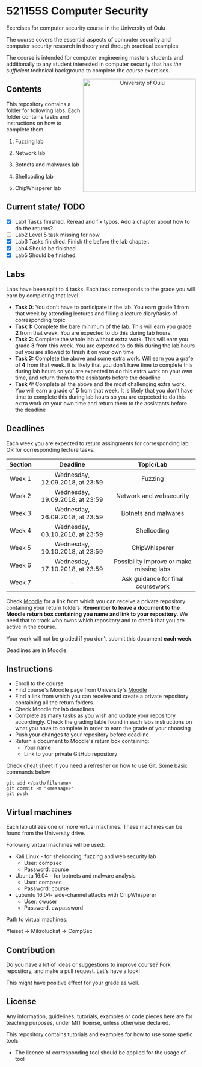 # 521155S Computer Security

Exercises for computer security course in the University of Oulu

The course covers the essential aspects of computer security and computer security research in theory and through practical examples.

The course is intended for computer engineering masters students and additionally to any student interested in computer security that has *the sufficient* technical background to complete the course exercises.

<p align="center">
<img src="lib/images/oulun yliopisto_logo_eng_black_rgb.png" alt="University of Oulu" height="300px" align="right"/>
</p>

## Contents

This repository contains a folder for following labs. Each folder contains tasks and instructions on how to complete them. 

1. Fuzzing lab

2. Network lab

3. Botnets and malwares lab

4. Shellcoding lab

5. ChipWhisperer lab




## Current state/ TODO

- [x] Lab1 Tasks finished. Reread and fix typos. Add a chapter about how to do the returns?   
- [ ] Lab2 Level 5 task missing for now
- [x] Lab3 Tasks finished. Finish the before the lab chapter.   
- [x] Lab4 Should be finished
- [x] Lab5 Should be finished.

## Labs

Labs have been split to 4 tasks. Each task corresponds to the grade you will earn by completing that level

* __Task 0:__ You don't have to participate in the lab. You earn grade 1 from that week by attending lectures and filling a lecture diary/tasks of corresponding topic
* __Task 1:__ Complete the bare minimum of the lab. This will earn you grade **2** from that week. You are expected to do this during lab hours.
* __Task 2:__ Complete the whole lab without extra work. This will earn you grade **3** from this week. You are expexted to do this during the lab hours but you are allowed to finish it on your own time
* __Task 3:__ Complete the above and some extra work. Will earn you a grafe of **4** from that week. It is likely that you don't have time to complete this during lab hours so you are expected to do this extra work on your own time, and return them to the assistants before the deadline
* __Task 4:__ Complete all the above and the most challenging extra work. Yuo will earn a grade of **5** from that week. It is likely that you don't have time to complete this during lab hours so you are expected to do this extra work on your own time and return them to the assistants before the deadline

## Deadlines

Each week you are expected to return assingments for corresponding lab OR for corresponding lecture tasks.

Section|Deadline|Topic/Lab
:-:|:-:|:-:
Week 1 | Wednesday, 12.09.2018, at 23:59| Fuzzing
Week 2 | Wednesday, 19.09.2018, at 23:59 | Network and websecurity
Week 3 | Wednesday, 26.09.2018, at 23:59 | Botnets and malwares
Week 4 | Wednesday, 03.10.2018, at 23:59 | Shellcoding
Week 5 | Wednesday, 10.10.2018, at 23:59 | ChipWhisperer
Week 6 | Wednesday, 17.10.2018, at 23:59 | Possibility improve or make missing labs
Week 7 | - | Ask guidance for final coursework

Check [Moodle](https://oystack.oulu.fi/) for a link from which you can receive a private repository containing your return folders. __Remember to leave a document to the Moodle return box containing you name and link to your repository__. We need that to track who owns which repository and to check that you are active in the course. 

Your work will not be graded if you don't submit this document __each week__.

Deadlines are in Moodle.

## Instructions

* Enroll to the course
* Find course's Moodle page from University's [Moodle](https://oystack.oulu.fi/) 
* Find a link from which you can receive and create a private repository containing all the return folders.
* Check Moodle for lab deadlines
* Complete as many tasks as you wish and update your repository accordingly. Check the grading table found in each labs instructions on what you have to complete in order to earn the grade of your choosing
* Push your changes to your repository before deadline
* Return a document to Moodle's return box containing:
  * Your name 
  * Link to your private GitHub repository

Check [cheat sheet](https://services.github.com/on-demand/downloads/github-git-cheat-sheet.pdf) if you need a refresher on how to use Git. Some basic commands below  
```git
git add </path/filename>
git commit -m "<message>"
git push
```

## Virtual machines

Each lab utilizes one or more virtual machines. These machines can be found from the University drive.

Following virtual machines will be used:

* Kali Linux - for shellcoding, fuzzing and web security lab
  * User: compsec
  * Password: course
* Ubuntu 16.04 - for botnets and malware analysis
  * User: compsec 
  * Password: course
* Lubuntu 16.04- side-channel attacks with ChipWhisperer
  * User: cwuser
  * Password. cwpassword

Path to virtual machines:

Yleiset -> Mikroluokat -> CompSec


## Contribution

Do you have a lot of ideas or suggestions to improve course?
Fork repository, and make a pull request. Let's have a look!

This might have positive effect for your grade as well.

## License

Any information, guidelines, tutorials, examples or code pieces here are for teaching purposes, under MIT license, unless otherwise declared.

This repository contains tutorials and examples for how to use some spefic tools

* The licence of corresponding tool should be applied for the usage of tool